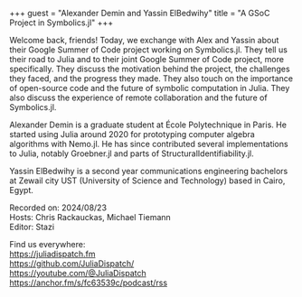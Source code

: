 +++
guest = "Alexander Demin and Yassin ElBedwihy"
title = "A GSoC Project in Symbolics.jl"
+++

Welcome back, friends! Today, we exchange with Alex and Yassin about their Google Summer of Code project working on Symbolics.jl. They tell us their road to Julia and to their joint Google Summer of Code project, more specifically. They discuss the motivation behind the project, the challenges they faced, and the progress they made. They also touch on the importance of open-source code and the future of symbolic computation in Julia. They also discuss the experience of remote collaboration and the future of Symbolics.jl.

Alexander Demin is a graduate student at École Polytechnique in Paris. He started using Julia around 2020 for prototyping computer algebra algorithms with Nemo.jl. He has since contributed several implementations to Julia, notably Groebner.jl and parts of StructuralIdentifiability.jl.

Yassin ElBedwihy is a second year communications engineering bachelors at Zewail city UST (University of Science and Technology) based in Cairo, Egypt.

Recorded on: 2024/08/23  
Hosts: Chris Rackauckas, Michael Tiemann  
Editor: Stazi  

Find us everywhere:  
https://juliadispatch.fm    
https://github.com/JuliaDispatch/    
https://youtube.com/@JuliaDispatch    
https://anchor.fm/s/fc63539c/podcast/rss    
